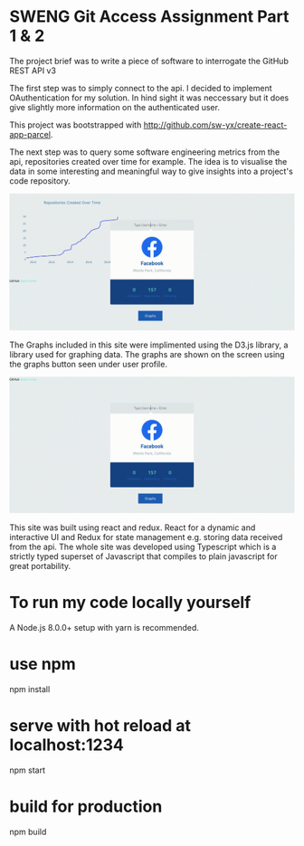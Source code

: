 # SWENG Git Access Assignment Part 1 & 2

The project brief was to write a piece of software to interrogate the GitHub REST API v3

The first step was to simply connect to the api. I decided to implement OAuthentication for my solution. In hind sight it was neccessary but it does give slightly more information on the authenticated user.

This project was bootstrapped with http://github.com/sw-yx/create-react-app-parcel.

The next step was to query some software engineering metrics from the api, repositories created over time for example. The idea is to visualise the data in some interesting and meaningful way to give insights into a project's code repository.

![exampleTwo](docs/GitRepoFinalGif.gif)

The Graphs included in this site were implimented using the D3.js library, a library used for graphing data. The graphs are shown on the screen using the graphs button seen under user profile.

![exampleOne](docs/GitHubEdit1.gif) 

This site was built using react and redux. React for a dynamic and interactive UI and Redux for state management e.g. storing data received from the api. The whole site was developed using Typescript which is a strictly typed superset of Javascript that compiles to plain javascript for great portability.


# To run my code locally yourself

A Node.js 8.0.0+ setup with yarn is recommended.



# use npm 
npm install

# serve with hot reload at localhost:1234
npm start

# build for production
npm build
